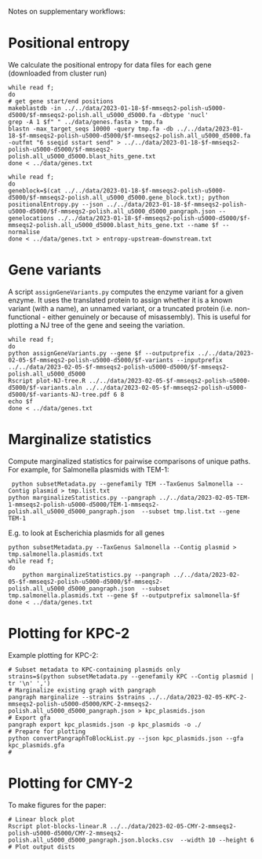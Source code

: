 Notes on supplementary workflows:

# Positional entropy

We calculate the positional entropy for data files for each gene (downloaded from cluster run)
```
while read f;
do
# get gene start/end positions
makeblastdb -in ../../data/2023-01-18-$f-mmseqs2-polish-u5000-d5000/$f-mmseqs2-polish.all_u5000_d5000.fa -dbtype 'nucl'
grep -A 1 $f" " ../data/genes.fasta > tmp.fa
blastn -max_target_seqs 10000 -query tmp.fa -db ../../data/2023-01-18-$f-mmseqs2-polish-u5000-d5000/$f-mmseqs2-polish.all_u5000_d5000.fa -outfmt "6 sseqid sstart send" > ../../data/2023-01-18-$f-mmseqs2-polish-u5000-d5000/$f-mmseqs2-polish.all_u5000_d5000.blast_hits_gene.txt
done < ../data/genes.txt 

while read f;  
do
geneblock=$(cat ../../data/2023-01-18-$f-mmseqs2-polish-u5000-d5000/$f-mmseqs2-polish.all_u5000_d5000.gene_block.txt); python positionalEntropy.py --json ../../data/2023-01-18-$f-mmseqs2-polish-u5000-d5000/$f-mmseqs2-polish.all_u5000_d5000_pangraph.json --genelocations ../../data/2023-01-18-$f-mmseqs2-polish-u5000-d5000/$f-mmseqs2-polish.all_u5000_d5000.blast_hits_gene.txt --name $f --normalise
done < ../data/genes.txt > entropy-upstream-downstream.txt
```


# Gene variants

A script `assignGeneVariants.py` computes the enzyme variant for a given enzyme. It uses the translated protein to assign whether it is a known variant (with a name), an unnamed variant, or a truncated protein (i.e. non-functional - either genuinely or because of misassembly). This is useful for plotting a NJ tree of the gene and seeing the variation. 

```
while read f;
do
python assignGeneVariants.py --gene $f --outputprefix ../../data/2023-02-05-$f-mmseqs2-polish-u5000-d5000/$f-variants --inputprefix ../../data/2023-02-05-$f-mmseqs2-polish-u5000-d5000/$f-mmseqs2-polish.all_u5000_d5000
Rscript plot-NJ-tree.R ../../data/2023-02-05-$f-mmseqs2-polish-u5000-d5000/$f-variants.aln ../../data/2023-02-05-$f-mmseqs2-polish-u5000-d5000/$f-variants-NJ-tree.pdf 6 8
echo $f
done < ../data/genes.txt
```

# Marginalize statistics

Compute marginalized statistics for pairwise comparisons of unique paths. For example, for Salmonella plasmids with TEM-1:

```
 python subsetMetadata.py --genefamily TEM --TaxGenus Salmonella --Contig plasmid > tmp.list.txt
python marginalizeStatistics.py --pangraph ../../data/2023-02-05-TEM-1-mmseqs2-polish-u5000-d5000/TEM-1-mmseqs2-polish.all_u5000_d5000_pangraph.json  --subset tmp.list.txt --gene TEM-1
```

E.g. to look at Escherichia plasmids for all genes

```
python subsetMetadata.py --TaxGenus Salmonella --Contig plasmid > tmp.salmonella.plasmids.txt
while read f;
do
	python marginalizeStatistics.py --pangraph ../../data/2023-02-05-$f-mmseqs2-polish-u5000-d5000/$f-mmseqs2-polish.all_u5000_d5000_pangraph.json  --subset tmp.salmonella.plasmids.txt --gene $f --outputprefix salmonella-$f
done < ../data/genes.txt
```

# Plotting for KPC-2

Example plotting for KPC-2:

```
# Subset metadata to KPC-containing plasmids only
strains=$(python subsetMetadata.py --genefamily KPC --Contig plasmid | tr '\n' ',')
# Marginalize existing graph with pangraph
pangraph marginalize --strains $strains ../../data/2023-02-05-KPC-2-mmseqs2-polish-u5000-d5000/KPC-2-mmseqs2-polish.all_u5000_d5000_pangraph.json > kpc_plasmids.json
# Export gfa
pangraph export kpc_plasmids.json -p kpc_plasmids -o ./
# Prepare for plotting
python convertPangraphToBlockList.py --json kpc_plasmids.json --gfa kpc_plasmids.gfa 
# 

```


# Plotting for CMY-2

To make figures for the paper:

```
# Linear block plot
Rscript plot-blocks-linear.R ../../data/2023-02-05-CMY-2-mmseqs2-polish-u5000-d5000/CMY-2-mmseqs2-polish.all_u5000_d5000_pangraph.json.blocks.csv  --width 10 --height 6   
# Plot output dists


```
